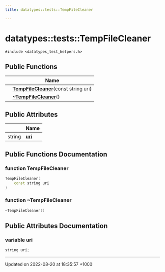 ```yaml
---
title: datatypes::tests::TempFileCleaner

---
```


# datatypes::tests::TempFileCleaner






`#include <datatypes_test_helpers.h>`

## Public Functions

|                | Name           |
| -------------- | -------------- |
| | **[TempFileCleaner](/cpp/Classes/classdatatypes_1_1tests_1_1TempFileCleaner/#function-tempfilecleaner)**(const string uri) |
| | **[~TempFileCleaner](/cpp/Classes/classdatatypes_1_1tests_1_1TempFileCleaner/#function-~tempfilecleaner)**() |

## Public Attributes

|                | Name           |
| -------------- | -------------- |
| string | **[uri](/cpp/Classes/classdatatypes_1_1tests_1_1TempFileCleaner/#variable-uri)**  |

## Public Functions Documentation

### function TempFileCleaner

```cpp
TempFileCleaner(
    const string uri
)
```


### function ~TempFileCleaner

```cpp
~TempFileCleaner()
```


## Public Attributes Documentation

### variable uri

```cpp
string uri;
```


-------------------------------

Updated on 2022-08-20 at 18:35:57 +1000